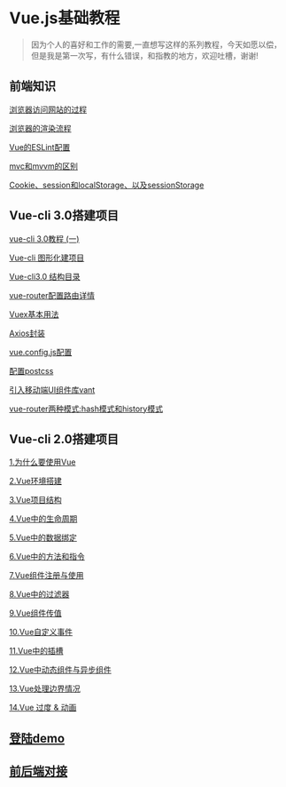 # Vue.js基础教程

> 因为个人的喜好和工作的需要,一直想写这样的系列教程，今天如愿以偿，但是我是第一次写，有什么错误，和指教的地方，欢迎吐槽，谢谢!
## 前端知识
<a href="https://github.com/scnu-kevinkong/Vue.js-/issues/27" target="_blank">浏览器访问网站的过程</a>

<a href="https://github.com/scnu-kevinkong/Vue.js-/issues/28" target="_blank">浏览器的渲染流程</a>

<a href="https://github.com/scnu-kevinkong/Vue.js-/issues/25" target="_blank">Vue的ESLint配置 </a>

<a href="https://github.com/scnu-kevinkong/Vue.js-/issues/31" target="_blank">mvc和mvvm的区别 </a>

<a href="https://github.com/scnu-kevinkong/Vue.js-/issues/26" target="_blank">Cookie、session和localStorage、以及sessionStorage </a>
## Vue-cli 3.0搭建项目
<a href="https://github.com/scnu-kevinkong/Vue.js-/issues/18" target="_blank">vue-cli 3.0教程 (一) </a>

<a href="https://github.com/scnu-kevinkong/Vue.js-/issues/20" target="_blank">Vue-cli 图形化建项目 </a>

<a href="https://github.com/scnu-kevinkong/Vue.js-/issues/32" target="_blank">Vue-cli3.0 结构目录 </a>

<a href="https://github.com/scnu-kevinkong/Vue.js-/issues/24" target="_blank">vue-router配置路由详情 </a>

<a href="https://github.com/scnu-kevinkong/Vue.js-/issues/29" target="_blank">Vuex基本用法 </a>

<a href="https://github.com/scnu-kevinkong/Vue.js-/issues/30" target="_blank">Axios封装 </a>

<a href="https://github.com/scnu-kevinkong/Vue.js-/issues/21" target="_blank">vue.config.js配置 </a>

<a href="https://github.com/scnu-kevinkong/Vue.js-/issues/22" target="_blank">配置postcss </a>

<a href="https://github.com/scnu-kevinkong/Vue.js-/issues/23" target="_blank">引入移动端UI组件库vant </a>

<a href="https://github.com/scnu-kevinkong/Vue.js-/issues/19" target="_blank">vue-router两种模式:hash模式和history模式</a>

## Vue-cli 2.0搭建项目
<a href="https://github.com/scnu-kevinkong/Vue.js-/issues/1" target="_blank">1.为什么要使用Vue</a>

<a href="https://github.com/scnu-kevinkong/Vue.js-/issues/2" target="_blank">2.Vue环境搭建</a>

<a href="https://github.com/scnu-kevinkong/Vue.js-/issues/3" target="_blank">3.Vue项目结构</a>

<a href="https://github.com/scnu-kevinkong/Vue.js-/issues/4" target="_blank">4.Vue中的生命周期</a>

<a href="https://github.com/scnu-kevinkong/Vue.js-/issues/5" target="_blank">5.Vue中的数据绑定</a>

<a href="https://github.com/scnu-kevinkong/Vue.js-/issues/6" target="_blank">6.Vue中的方法和指令</a>

<a href="https://github.com/scnu-kevinkong/Vue.js-/issues/7" target="_blank">7.Vue组件注册与使用</a>

<a href="https://github.com/scnu-kevinkong/Vue.js-/issues/8" target="_blank">8.Vue中的过滤器</a>

<a href="https://github.com/scnu-kevinkong/Vue.js-/issues/9" target="_blank">9.Vue组件传值</a>

<a href="https://github.com/scnu-kevinkong/Vue.js-/issues/10" target="_blank">10.Vue自定义事件</a>

<a href="https://github.com/scnu-kevinkong/Vue.js-/issues/12" target="_blank">11.Vue中的插槽</a>

<a href="https://github.com/scnu-kevinkong/Vue.js-/issues/13" target="_blank">12.Vue中动态组件与异步组件</a>

<a href="https://github.com/scnu-kevinkong/Vue.js-/issues/14" target="_blank">13.Vue处理边界情况</a>

<a href="https://github.com/scnu-kevinkong/Vue.js-/issues/15" target="_blank">14.Vue 过度 & 动画</a>

## <a href="https://github.com/scnu-kevinkong/Vue.js-/issues/16" target="_blank">登陆demo</a>

## <a href="https://github.com/scnu-kevinkong/Vue.js-/issues/17" target="_blank">前后端对接</a>